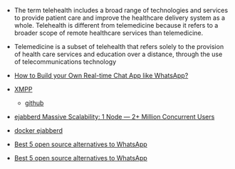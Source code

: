 - The term telehealth includes a broad range of technologies and services to provide patient care and improve the healthcare delivery system as a whole. Telehealth is different from telemedicine because it refers to a broader scope of remote healthcare services than telemedicine.
- Telemedicine is a subset of telehealth that refers solely to the provision of health care services and education over a distance, through the use of telecommunications technology

- [How to Build your Own Real-time Chat App like WhatsApp?](https://hackernoon.com/how-to-build-your-own-real-time-chat-app-like-whatsapp-9d1d058afd5b)
- [XMPP](https://en.wikipedia.org/wiki/Ejabberd)
    - [github](https://github.com/processone/ejabberd)

- [ejabberd Massive Scalability: 1 Node — 2+ Million Concurrent Users](https://www.process-one.net/blog/ejabberd-massive-scalability-1node-2-million-concurrent-users/)
- [docker ejabberd](https://hub.docker.com/r/ejabberd/ecs/)
- [Best 5 open source alternatives to WhatsApp](https://www.how2shout.com/apps/best-5-open-source-alternatives-to-whatsapp.html)
- [Best 5 open source alternatives to WhatsApp](https://blog.savoirfairelinux.com/en-ca/2015/ring-opendht-a-distributed-hash-table/)
